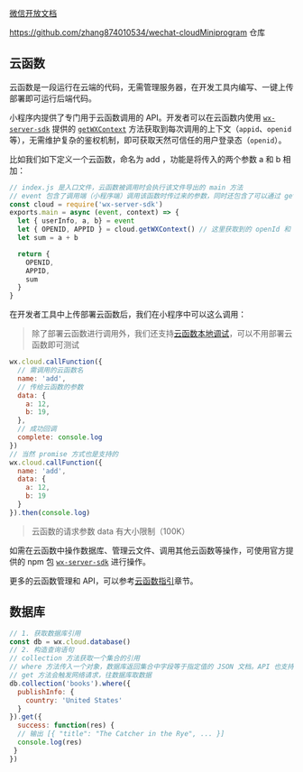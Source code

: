 [微信开放文档](https://developers.weixin.qq.com/miniprogram/dev/wxcloud/basis/getting-started.html)

https://github.com/zhang874010534/wechat-cloudMiniprogram 仓库

## 云函数

云函数是一段运行在云端的代码，无需管理服务器，在开发工具内编写、一键上传部署即可运行后端代码。

小程序内提供了专门用于云函数调用的 API。开发者可以在云函数内使用 [`wx-server-sdk`](https://developers.weixin.qq.com/miniprogram/dev/wxcloud/guide/functions/wx-server-sdk.html) 提供的 [`getWXContext`](https://developers.weixin.qq.com/miniprogram/dev/wxcloud/reference-sdk-api/utils/Cloud.getWXContext.html) 方法获取到每次调用的上下文（`appid`、`openid` 等），无需维护复杂的鉴权机制，即可获取天然可信任的用户登录态（`openid`）。

比如我们如下定义一个云函数，命名为 add ，功能是将传入的两个参数 a 和 b 相加：

```js
// index.js 是入口文件，云函数被调用时会执行该文件导出的 main 方法
// event 包含了调用端（小程序端）调用该函数时传过来的参数，同时还包含了可以通过 getWXContext 方法获取的用户登录态 `openId` 和小程序 `appId` 信息
const cloud = require('wx-server-sdk')
exports.main = async (event, context) => {
  let { userInfo, a, b} = event
  let { OPENID, APPID } = cloud.getWXContext() // 这里获取到的 openId 和 appId 是可信的
  let sum = a + b

  return {
    OPENID,
    APPID,
    sum
  }
}
```

在开发者工具中上传部署云函数后，我们在小程序中可以这么调用：

> 除了部署云函数进行调用外，我们还支持[云函数本地调试](https://developers.weixin.qq.com/miniprogram/dev/wxcloud/guide/functions/local-debug.html)，可以不用部署云函数即可测试

```js
wx.cloud.callFunction({
  // 需调用的云函数名
  name: 'add',
  // 传给云函数的参数
  data: {
    a: 12,
    b: 19,
  },
  // 成功回调
  complete: console.log
})
// 当然 promise 方式也是支持的
wx.cloud.callFunction({
  name: 'add',
  data: {
    a: 12,
    b: 19
  }
}).then(console.log)
```

> 云函数的请求参数 data 有大小限制（100K）

如需在云函数中操作数据库、管理云文件、调用其他云函数等操作，可使用官方提供的 npm 包 [`wx-server-sdk`](https://developers.weixin.qq.com/miniprogram/dev/wxcloud/reference-server-api/) 进行操作。

更多的云函数管理和 API，可以参考[云函数指引](https://developers.weixin.qq.com/miniprogram/dev/wxcloud/guide/functions.html)章节。

## 数据库

```js
// 1. 获取数据库引用
const db = wx.cloud.database()
// 2. 构造查询语句
// collection 方法获取一个集合的引用
// where 方法传入一个对象，数据库返回集合中字段等于指定值的 JSON 文档。API 也支持高级的查询条件（比如大于、小于、in 等），具体见文档查看支持列表
// get 方法会触发网络请求，往数据库取数据
db.collection('books').where({
  publishInfo: {
    country: 'United States'
  }
}).get({
  success: function(res) {
  // 输出 [{ "title": "The Catcher in the Rye", ... }]
  console.log(res)
 }
})
```